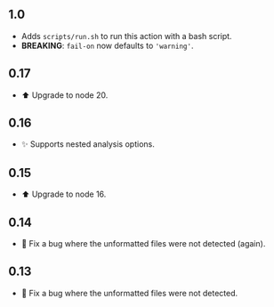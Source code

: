 ## 1.0

- Adds `scripts/run.sh` to run this action with a bash script.
- **BREAKING**: `fail-on` now defaults to `'warning'`.

## 0.17

- :arrow_up: Upgrade to node 20.

## 0.16

- :sparkles: Supports nested analysis options.

## 0.15

- :arrow_up: Upgrade to node 16.

## 0.14

- :bug: Fix a bug where the unformatted files were not detected (again).

## 0.13

- :bug: Fix a bug where the unformatted files were not detected.
